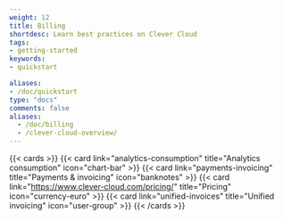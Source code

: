 ```yaml
---
weight: 12
title: Billing
shortdesc: Learn best practices on Clever Cloud
tags:
- getting-started
keywords:
- quickstart

aliases:
- /doc/quickstart
type: "docs"
comments: false
aliases:
  - /doc/billing
  - /clever-cloud-overview/
---
```


{{< cards >}}
  {{< card link="analytics-consumption" title="Analytics consumption" icon="chart-bar" >}}
  {{< card link="payments-invoicing" title="Payments & invoicing" icon="banknotes" >}}
  {{< card link="https://www.clever-cloud.com/pricing/" title="Pricing" icon="currency-euro" >}}
  {{< card link="unified-invoices" title="Unified invoicing" icon="user-group" >}}
{{< /cards >}}
